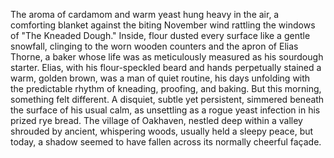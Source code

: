 The aroma of cardamom and warm yeast hung heavy in the air, a comforting blanket against the biting November wind rattling the windows of "The Kneaded Dough."  Inside, flour dusted every surface like a gentle snowfall, clinging to the worn wooden counters and the apron of Elias Thorne, a baker whose life was as meticulously measured as his sourdough starter.  Elias, with his flour-speckled beard and hands perpetually stained a warm, golden brown, was a man of quiet routine, his days unfolding with the predictable rhythm of kneading, proofing, and baking.  But this morning, something felt different. A disquiet, subtle yet persistent, simmered beneath the surface of his usual calm, as unsettling as a rogue yeast infection in his prized rye bread.  The village of Oakhaven, nestled deep within a valley shrouded by ancient, whispering woods, usually held a sleepy peace, but today, a shadow seemed to have fallen across its normally cheerful façade.
